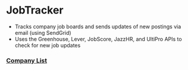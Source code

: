 # JobTracker
- Tracks company job boards and sends updates of new postings via email (using SendGrid)
- Uses the Greenhouse, Lever, JobScore, JazzHR, and UltiPro APIs to check for new job updates

### [Company List](https://dashboard.jawsdb.com/maria/dashboard/databites/8c056b16-c732-4a3c-af1c-f4b83e4e5c80)
